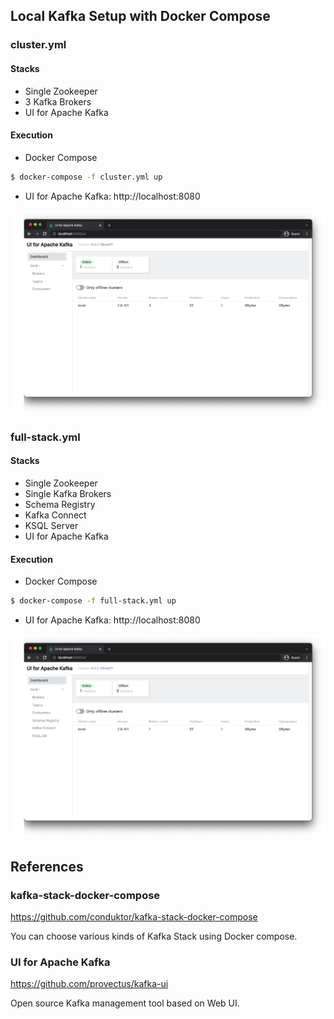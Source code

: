 ## Local Kafka Setup with Docker Compose

### cluster.yml

#### Stacks
- Single Zookeeper
- 3 Kafka Brokers
- UI for Apache Kafka

#### Execution

- Docker Compose

```sh
$ docker-compose -f cluster.yml up
```

- UI for Apache Kafka: http://localhost:8080

![](./cluster.png)

### full-stack.yml

#### Stacks
- Single Zookeeper
- Single Kafka Brokers
- Schema Registry
- Kafka Connect
- KSQL Server
- UI for Apache Kafka

#### Execution

- Docker Compose

```sh
$ docker-compose -f full-stack.yml up
```

- UI for Apache Kafka: http://localhost:8080

![](./full-stack.png)

## References

### kafka-stack-docker-compose

https://github.com/conduktor/kafka-stack-docker-compose

You can choose various kinds of Kafka Stack using Docker compose.

### UI for Apache Kafka

https://github.com/provectus/kafka-ui

Open source Kafka management tool based on Web UI.